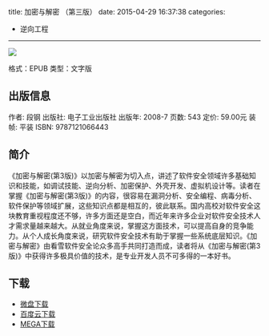 title: 加密与解密 （第三版）
date: 2015-04-29 16:37:38
categories:
  - 逆向工程
---

![](http://img3.douban.com/lpic/s5915112.jpg)

格式：EPUB
类型：文字版

<!--more-->

## 出版信息 ##

作者: 段钢 
出版社: 电子工业出版社
出版年: 2008-7
页数: 543
定价: 59.00元
装帧: 平装
ISBN: 9787121066443

## 简介 ##

《加密与解密(第3版)》以加密与解密为切入点，讲述了软件安全领域许多基础知识和技能，如调试技能、逆向分析、加密保护、外壳开发、虚拟机设计等。读者在掌握《加密与解密(第3版)》的内容，很容易在漏洞分析、安全编程、病毒分析、软件保护等领域扩展，这些知识点都是相互的，彼此联系。国内高校对软件安全这块教育重视程度还不够，许多方面还是空白，而近年来许多企业对软件安全技术人才需求量越来越大。从就业角度来说，掌握这方面技术，可以提高自身的竞争能力。从个人成长角度来说，研究软件安全技术有助于掌握一些系统底层知识。《加密与解密》由看雪软件安全论众多高手共同打造而成，读者将从《加密与解密(第3版)》中获得许多极具价值的技术，是专业开发人员不可多得的一本好书。

## 下载 ##

* [微盘下载](http://vdisk.weibo.com/s/aADaW4YROA2Pw)
* [百度云下载](http://pan.baidu.com/s/1sjFiY3z)
* [MEGA下载](https://mega.co.nz/#!mE8mTISK!lb1mHvxgV9ikWqHk1zkWB_Dyb3QOGu9IvA-QobtWsfY)